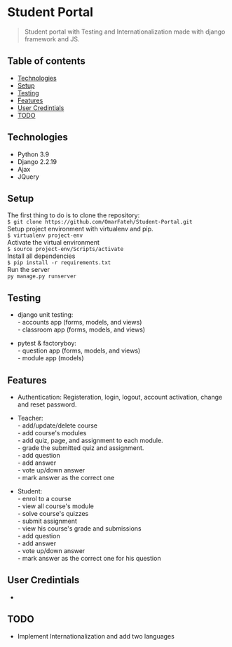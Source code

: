 # Student Portal
> Student portal with Testing and Internationalization made with django framework and JS.

## Table of contents
* [Technologies](#technologies)
* [Setup](#setup)
* [Testing](#testing)
* [Features](#features)
* [User Credintials](#User-Credintials)
* [TODO](#TODO)

## Technologies
* Python 3.9
* Django 2.2.19
* Ajax
* JQuery

## Setup
The first thing to do is to clone the repository:  
`$ git clone https://github.com/OmarFateh/Student-Portal.git`  
Setup project environment with virtualenv and pip.  
`$ virtualenv project-env`  
Activate the virtual environment  
`$ source project-env/Scripts/activate`  
Install all dependencies  
`$ pip install -r requirements.txt`  
Run the server  
`py manage.py runserver`

## Testing
* django unit testing:  
              - accounts app (forms, models, and views)     
              - classroom app (forms, models, and views)   

* pytest & factoryboy:  
              - question app (forms, models, and views)  
              - module app (models)  

## Features
* Authentication: Registeration, login, logout, account activation, change and reset password. 

* Teacher:  
      - add/update/delete course  
      - add course's modules  
      - add quiz, page, and assignment to each module.  
      - grade the submitted quiz and assignment.  
      - add question  
      - add answer  
      - vote up/down answer  
      - mark answer as the correct one  

* Student:  
      - enrol to a course   
      - view all course's module   
      - solve course's quizzes  
      - submit assignment  
      - view his course's grade and submissions  
      - add question  
      - add answer  
      - vote up/down answer  
      - mark answer as the correct one for his question  

## User Credintials
- 

## TODO
* Implement Internationalization and add two languages
